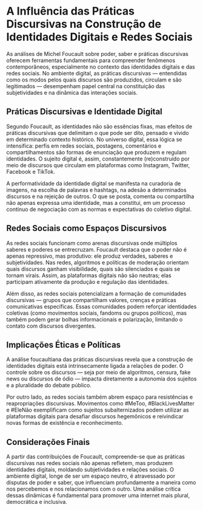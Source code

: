 
# A Influência das Práticas Discursivas na Construção de Identidades Digitais e Redes Sociais

As análises de Michel Foucault sobre poder, saber e práticas discursivas oferecem ferramentas fundamentais para compreender fenômenos contemporâneos, especialmente no contexto das identidades digitais e das redes sociais. No ambiente digital, as práticas discursivas — entendidas como os modos pelos quais discursos são produzidos, circulam e são legitimados — desempenham papel central na constituição das subjetividades e na dinâmica das interações sociais.

## Práticas Discursivas e Identidade Digital

Segundo Foucault, as identidades não são essências fixas, mas efeitos de práticas discursivas que delimitam o que pode ser dito, pensado e vivido em determinado contexto histórico. No universo digital, essa lógica se intensifica: perfis em redes sociais, postagens, comentários e compartilhamentos são formas de enunciação que produzem e regulam identidades. O sujeito digital é, assim, constantemente (re)construído por meio de discursos que circulam em plataformas como Instagram, Twitter, Facebook e TikTok.

A performatividade da identidade digital se manifesta na curadoria de imagens, na escolha de palavras e hashtags, na adesão a determinados discursos e na rejeição de outros. O que se posta, comenta ou compartilha não apenas expressa uma identidade, mas a constitui, em um processo contínuo de negociação com as normas e expectativas do coletivo digital.

## Redes Sociais como Espaços Discursivos

As redes sociais funcionam como arenas discursivas onde múltiplos saberes e poderes se entrecruzam. Foucault destaca que o poder não é apenas repressivo, mas produtivo: ele produz verdades, saberes e subjetividades. Nas redes, algoritmos e políticas de moderação orientam quais discursos ganham visibilidade, quais são silenciados e quais se tornam virais. Assim, as plataformas digitais não são neutras; elas participam ativamente da produção e regulação das identidades.

Além disso, as redes sociais potencializam a formação de comunidades discursivas — grupos que compartilham valores, crenças e práticas comunicativas específicas. Essas comunidades podem reforçar identidades coletivas (como movimentos sociais, fandoms ou grupos políticos), mas também podem gerar bolhas informacionais e polarização, limitando o contato com discursos divergentes.

## Implicações Éticas e Políticas

A análise foucaultiana das práticas discursivas revela que a construção de identidades digitais está intrinsecamente ligada a relações de poder. O controle sobre os discursos — seja por meio de algoritmos, censura, fake news ou discursos de ódio — impacta diretamente a autonomia dos sujeitos e a pluralidade do debate público.

Por outro lado, as redes sociais também abrem espaço para resistências e reapropriações discursivas. Movimentos como #MeToo, #BlackLivesMatter e #EleNão exemplificam como sujeitos subalternizados podem utilizar as plataformas digitais para desafiar discursos hegemônicos e reivindicar novas formas de existência e reconhecimento.

## Considerações Finais

A partir das contribuições de Foucault, compreende-se que as práticas discursivas nas redes sociais não apenas refletem, mas produzem identidades digitais, moldando subjetividades e relações sociais. O ambiente digital, longe de ser um espaço neutro, é atravessado por disputas de poder e saber, que influenciam profundamente a maneira como nos percebemos e nos relacionamos com o outro. Uma análise crítica dessas dinâmicas é fundamental para promover uma internet mais plural, democrática e inclusiva.
```
